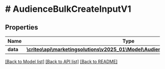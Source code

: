 # # AudienceBulkCreateInputV1

## Properties

Name | Type | Description | Notes
------------ | ------------- | ------------- | -------------
**data** | [**\criteo\api\marketingsolutions\v2025_01\Model\AudienceCreateEntityV1Resource[]**](AudienceCreateEntityV1Resource.md) |  | [optional]

[[Back to Model list]](../../README.md#models) [[Back to API list]](../../README.md#endpoints) [[Back to README]](../../README.md)
